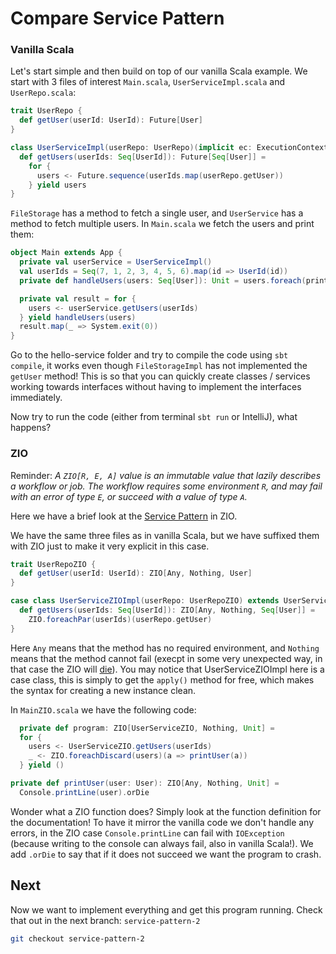 # Compare Service Pattern
### Vanilla Scala
Let's start simple and then build on top of our vanilla Scala example. We
start with 3 files of interest `Main.scala`, `UserServiceImpl.scala` and `UserRepo.scala`:

```scala
trait UserRepo {
  def getUser(userId: UserId): Future[User]
}

class UserServiceImpl(userRepo: UserRepo)(implicit ec: ExecutionContext) {
  def getUsers(userIds: Seq[UserId]): Future[Seq[User]] =
    for {
      users <- Future.sequence(userIds.map(userRepo.getUser))
    } yield users
}
```
`FileStorage` has a method to fetch a single user, and `UserService` has a method to
fetch multiple users. In `Main.scala` we fetch the users and print them:
```scala
object Main extends App {
  private val userService = UserServiceImpl()
  val userIds = Seq(7, 1, 2, 3, 4, 5, 6).map(id => UserId(id))
  private def handleUsers(users: Seq[User]): Unit = users.foreach(println)

  private val result = for {
    users <- userService.getUsers(userIds)
  } yield handleUsers(users)
  result.map(_ => System.exit(0))
}
```
Go to the hello-service folder and try to compile the code using `sbt compile`, it works 
even though `FileStorageImpl` has not
implemented the `getUser` method! This is so that you can quickly create classes / services
working towards interfaces without having to implement the interfaces immediately.

Now try to run the code (either from terminal `sbt run` or IntelliJ), what happens?

### ZIO
Reminder:
*A `ZIO[R, E, A]` value is an immutable value that lazily describes a workflow or job. The
workflow requires some environment `R`, and may fail with an error of type `E`, or succeed
with a value of type `A`.*

Here we have a brief look at the [Service Pattern](https://zio.dev/reference/service-pattern/)
in ZIO.

We have the same three files as in vanilla Scala, but we have suffixed them with ZIO just to make it
very explicit in this case.

```scala
trait UserRepoZIO {
  def getUser(userId: UserId): ZIO[Any, Nothing, User]
}

case class UserServiceZIOImpl(userRepo: UserRepoZIO) extends UserServiceZIO {
  def getUsers(userIds: Seq[UserId]): ZIO[Any, Nothing, Seq[User]] =
    ZIO.foreachPar(userIds)(userRepo.getUser)
}
```
Here `Any` means that the method has no required environment, and `Nothing` means that
the method cannot fail (execpt in some very unexpected way, in that case the ZIO will 
[die](https://zio.dev/reference/core/cause/#die)). You may notice that UserServiceZIOImpl
here is a case class, this is simply to get the `apply()` method for free, which makes
the syntax for creating a new instance clean.

In `MainZIO.scala` we have the following code:
```scala
  private def program: ZIO[UserServiceZIO, Nothing, Unit] =
  for {
    users <- UserServiceZIO.getUsers(userIds)
    _ <- ZIO.foreachDiscard(users)(a => printUser(a))
  } yield ()

private def printUser(user: User): ZIO[Any, Nothing, Unit] =
  Console.printLine(user).orDie
```
Wonder what a ZIO function does? Simply look at the function definition for the documentation!
To have it mirror the vanilla code we don't handle any errors, in the ZIO case `Console.printLine`
can fail with `IOException` (because writing to the console can always fail, also in vanilla 
Scala!). We add `.orDie` to say that if it does not succeed we want the program to crash. 

## Next
Now we want to implement everything and get this program running. Check that out in the next branch:
`service-pattern-2`
```bash
git checkout service-pattern-2
```